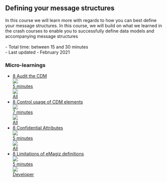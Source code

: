 <div class="ez-academy">
	<div class="ez-academy__body">
		<main class="master">
	<h2 class="title">Defining your message structures</h2>
    <p>
       In this course we will learn more with regards to how you can best define your message structures. 
	   In this course, we will build on what we learned in the crash courses to enable you to successfully define data models and accompanying message structures
        </br></br>
        - Total time: between 15 and 30 minutes
        </br>
        - Last updated - February 2021
    </p>
    <h3 class="title">Micro-learnings</h3>
    <ul class="strip-container">
        <li class="strip">
            <a href="../../docs/microlearning/intermediate-defining-your-message-structures-audit-emagiz-data-models" class="strip__link">
            <label for="" class="strip__label">
                <span>8</span>
                Audit the CDM
            </label>
            <div class="strip__attribute">
                <img class="strip__attribute-icon strip__attribute-icon--duration" src="../../img/icon-duration32.svg"/>
                <div class="strip__attribute-label">5 minutes</div>
            </div>
            <div class="strip__attribute">
                <img class="strip__attribute-icon strip__attribute-icon--roles" src="../../img/icon-roles32.svg"/>
                <div class="strip__attribute-label">All</div>
            </div>
        </a>
        </li>
        <li class="strip">
            <a href="../../docs/microlearning/intermediate-defining-your-message-structures-audit-emagiz-data-models" class="strip__link">
            <label for="" class="strip__label">
                <span>8</span>
                Control usage of CDM elements
            </label>
            <div class="strip__attribute">
                <img class="strip__attribute-icon strip__attribute-icon--duration" src="../../img/icon-duration32.svg"/>
                <div class="strip__attribute-label">7 minutes</div>
            </div>
            <div class="strip__attribute">
                <img class="strip__attribute-icon strip__attribute-icon--roles" src="../../img/icon-roles32.svg"/>
                <div class="strip__attribute-label">All</div>
            </div>
        </a>
        </li>
        <li class="strip">
            <a href="../../docs/microlearning/intermediate-defining-your-message-structures-data-model-attribute-confidentiality" class="strip__link">
            <label for="" class="strip__label">
                <span>8</span>
                Confidential Attributes
            </label>
            <div class="strip__attribute">
                <img class="strip__attribute-icon strip__attribute-icon--duration" src="../../img/icon-duration32.svg"/>
                <div class="strip__attribute-label">5 minutes</div>
            </div>
            <div class="strip__attribute">
                <img class="strip__attribute-icon strip__attribute-icon--roles" src="../../img/icon-roles32.svg"/>
                <div class="strip__attribute-label">All</div>
            </div>
            </a>
        </li>
        <li class="strip">
            <a href="../../docs/microlearning/intermediate-defining-your-message-structures-limitations-of-emagiz-definitions" class="strip__link">
            <label for="" class="strip__label">
                <span>8</span>
                Limitations of eMagiz definitions
            </label>
            <div class="strip__attribute">
                <img class="strip__attribute-icon strip__attribute-icon--duration" src="../../img/icon-duration32.svg"/>
                <div class="strip__attribute-label">5 minutes</div>
            </div>
            <div class="strip__attribute">
                <img class="strip__attribute-icon strip__attribute-icon--roles" src="../../img/icon-roles32.svg"/>
                <div class="strip__attribute-label">Developer</div>
            </div>
            </a>
        </li>        
    </ul>
    </main>
    </div>
</div>